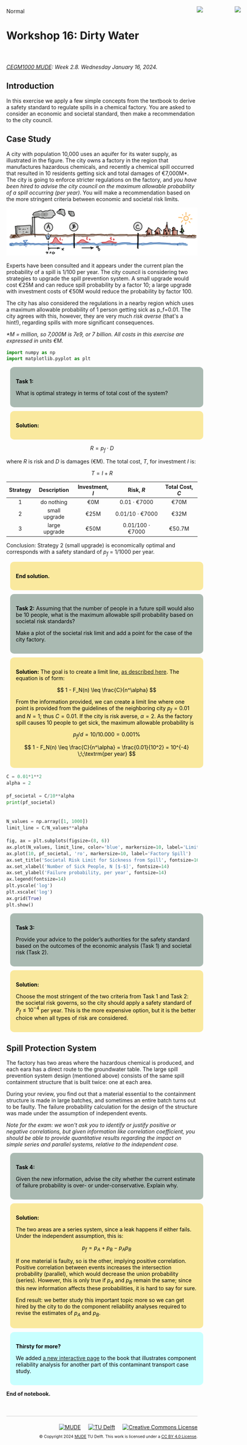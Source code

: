 <userStyle>Normal</userStyle>

# Workshop 16: Dirty Water

<h1 style="position: absolute; display: flex; flex-grow: 0; flex-shrink: 0; flex-direction: row-reverse; top: 60px;right: 30px; margin: 0; border: 0">
    <style>
        .markdown {width:100%; position: relative}
        article { position: relative }
    </style>
    <img src="https://gitlab.tudelft.nl/mude/public/-/raw/main/tu-logo/TU_P1_full-color.png" style="width:100px" />
    <img src="https://gitlab.tudelft.nl/mude/public/-/raw/main/mude-logo/MUDE_Logo-small.png" style="width:100px" />
</h1>
<h2 style="height: 10px">
</h2>

*[CEGM1000 MUDE](http://mude.citg.tudelft.nl/): Week 2.8. Wednesday January 16, 2024.*


## Introduction

In this exercise we apply a few simple concepts from the textbook to derive a safety standard to regulate spills in a chemical factory. You are asked to consider an economic and societal standard, then make a recommendation to the city council.

## Case Study

A city with population 10,000 uses an aquifer for its water supply, as illustrated in the figure. The city owns a factory in the region that manufactures hazardous chemicals, and recently a chemical spill occurred that resulted in 10 residents getting sick and total damages of  €7,000M*. The city is going to enforce stricter regulations on the factory, and _you have been hired to advise the city council on the maximum allowable probability of a spill occurring (per year)_. You will make a recommendation based on the more stringent criteria between economic and societal risk limits.

![](./images\sketch.png)

Experts have been consulted and it appears under the current plan the probability of a spill is 1/100 per year. The city council is considering two strategies to upgrade the spill prevention system. A small upgrade would cost €25M and can reduce spill probability by a factor 10; a large upgrade with investment costs of €50M would reduce the probability by factor 100.

The city has also considered the regulations in a nearby region which uses a maximum allowable probability of 1 person getting sick as p_f=0.01. The city agrees with this, however, they are very much _risk averse_ (that's a hint!), regarding spills with more significant consequences.

_*M = million, so 7,000M is 7e9, or 7 billion. All costs in this exercise are expressed in units €M._

```python
import numpy as np
import matplotlib.pyplot as plt
```

<div style="background-color:#AABAB2; color: black; vertical-align: middle; padding:15px; margin: 10px; border-radius: 10px; width: 95%">
<p>
<b>Task 1:</b>  

What is optimal strategy in terms of total cost of the system?
</p>
</div>

<div style="background-color:#FAE99E; color: black; vertical-align: middle; padding:15px; margin: 10px; border-radius: 10px; width: 95%">
<p>
<b>Solution:</b>   
</p>
</div>

$$
R = p_f \cdot D
$$

where $R$ is risk and $D$ is damages (€M). The total cost, $T$, for investment $I$ is:

$$
T = I + R
$$

| Strategy | Description | Investment, $I$ | Risk, $R$ | Total Cost, $C$ |
| :---: | :---: | :---: | :---: | :---: |
| 1 | do nothing | €0M | 0.01 $\cdot$ €7000 | €70M |
| 2 | small upgrade | €25M | 0.01/10 $\cdot$ €7000 | €32M |
| 3 | large upgrade | €50M | 0.01/100 $\cdot$ €7000 | €50.7M |

Conclusion: Strategy 2 (small upgrade) is economically optimal and corresponds with a safety standard of $p_f$ = 1/1000 per year.

<div style="background-color:#FAE99E; color: black; vertical-align: middle; padding:15px; margin: 10px; border-radius: 10px; width: 95%">
<p>
<b>End solution.</b>   
</p>
</div>


<div style="background-color:#AABAB2; color: black; vertical-align: middle; padding:15px; margin: 10px; border-radius: 10px; width: 95%">
<p>
<b>Task 2:</b>  
Assuming that the number of people in a future spill would also be 10 people, what is the maximum allowable spill probability based on societal risk standards?

Make a plot of the societal risk limit and add a point for the case of the city factory.
</p>
</div>


<div style="background-color:#FAE99E; color: black; vertical-align: middle; padding:15px; margin: 10px; border-radius: 10px; width: 95%">
<p>
<b>Solution:</b>
The goal is to create a limit line, <a href="https://mude.citg.tudelft.nl/book/pd/risk-evaluation/safety-standards.html#limits-for-individual-and-societal-risk" target="_blank">as described here</a>. The equation is of form:
    
$$
1 - F_N(n) \leq \frac{C}{n^\alpha}
$$
    
From the information provided, we can create a limit line where one point is provided from the guidelines of the neighboring city $p_f=0.01$ and $N=1$; thus $C=0.01$. If the city is risk averse, $\alpha=2$. As the factory spill causes 10 people to get sick, the maximum allowable probability is
    
$$
p_f/d=10/10.000=0.001\%
$$
    
$$
1 - F_N(n) \leq \frac{C}{n^\alpha} = \frac{0.01}{10^2} = 10^{-4} \;\;\textrm{per year}
$$
</p>
</div>

```python
C = 0.01*1**2
alpha = 2

pf_societal = C/10**alpha
print(pf_societal)


N_values = np.array([1, 1000])
limit_line = C/N_values**alpha

fig, ax = plt.subplots(figsize=(8, 6))
ax.plot(N_values, limit_line, color='blue', markersize=10, label='Limit Line')
ax.plot(10, pf_societal, 'ro', markersize=10, label='Factory Spill')
ax.set_title('Societal Risk Limit for Sickness from Spill', fontsize=16)
ax.set_xlabel('Number of Sick People, N [$-$]', fontsize=14)
ax.set_ylabel('Failure probability, per year', fontsize=14)
ax.legend(fontsize=14)
plt.yscale('log')
plt.xscale('log')
ax.grid(True)
plt.show()
```

<div style="background-color:#AABAB2; color: black; vertical-align: middle; padding:15px; margin: 10px; border-radius: 10px; width: 95%">
<p>
<b>Task 3:</b>  

Provide your advice to the polder’s authorities for the safety standard based on the outcomes of the economic analysis (Task 1) and societal risk (Task 2).

</p>
</div>


<div style="background-color:#FAE99E; color: black; vertical-align: middle; padding:15px; margin: 10px; border-radius: 10px; width: 95%">
<p>
<b>Solution:</b>   

Choose the most stringent of the two criteria from Task 1 and Task 2: the societal risk governs, so the city should apply a safety standard of $P_f \leq 10^{-4}$ per year. This is the more expensive option, but it is the better choice when all types of risk are considered.
</p>
</div>


## Spill Protection System

The factory has two areas where the hazardous chemical is produced, and each eara has a direct route to the groundwater table. The large spill prevention system design (mentioned above) consists of the same spill containment structure that is built twice: one at each area.

During your review, you find out that a material essential to the containment structure is made in large batches, and sometimes an entire batch turns out to be faulty. The failure probability calculation for the design of the structure was made under the assumption of independent events.

_Note for the exam: we won't ask you to identify or justify positive or negative correlations, but given information like correlation coefficient, you should be able to provide quantitative results regarding the impact on simple series and parallel systems, relative to the independent case._



<div style="background-color:#AABAB2; color: black; vertical-align: middle; padding:15px; margin: 10px; border-radius: 10px; width: 95%">
<p>
<b>Task 4:</b>  

Given the new information, advise the city whether the current estimate of failure probability is over- or under-conservative. Explain why.

</p>
</div>


<div style="background-color:#FAE99E; color: black; vertical-align: middle; padding:15px; margin: 10px; border-radius: 10px; width: 95%">
<p>
<b>Solution:</b>   

The two areas are a series system, since a leak happens if either fails. Under the independent assumption, this is:

$$
p_f = p_A + p_B - p_A p_B
$$
    
If one material is faulty, so is the other, implying positive correlation. Positive correlation between events increases the intersection probability (parallel), which would decrease the union probability (series). However, this is only true if $p_A$ and $p_B$ remain the same; since this new information affects these probabilities, it is hard to say for sure.
    
End result: we better study this important topic more so we can get hired by the city to do the component reliability analyses required to revise the estimates of $p_A$ and $p_B$.

</p>
</div>


<div style="background-color:#C8FFFF; color: black; vertical-align: middle; padding:15px; margin: 10px; border-radius: 10px; width: 95%">
<p>
<b>Thirsty for more?</b>   

We added <a href="https://mude.citg.tudelft.nl/book/pd/reliability-component/contamination.html" target="_blank">a new interactive page</a> to the book that illustrates component reliability analysis for another part of this contaminant transport case study.
</p>
</div>

<!-- #region -->
**End of notebook.**

<div style="margin-top: 50px; padding-top: 20px; border-top: 1px solid #ccc;">
  <div style="display: flex; justify-content: flex-end; gap: 20px; align-items: center;">
    <a rel="MUDE" href="http://mude.citg.tudelft.nl/">
      <img alt="MUDE" style="width:100px; height:auto;" src="https://gitlab.tudelft.nl/mude/public/-/raw/main/mude-logo/MUDE_Logo-small.png" />
    </a>
    <a rel="TU Delft" href="https://www.tudelft.nl/en/ceg">
      <img alt="TU Delft" style="width:100px; height:auto;" src="https://gitlab.tudelft.nl/mude/public/-/raw/main/tu-logo/TU_P1_full-color.png" />
    </a>
    <a rel="license" href="http://creativecommons.org/licenses/by/4.0/">
      <img alt="Creative Commons License" style="width:88px; height:auto;" src="https://i.creativecommons.org/l/by/4.0/88x31.png" />
    </a>
  </div>
  <div style="font-size: 75%; margin-top: 10px; text-align: right;">
    &copy; Copyright 2024 <a rel="MUDE" href="http://mude.citg.tudelft.nl/">MUDE</a> TU Delft. 
    This work is licensed under a <a rel="license" href="http://creativecommons.org/licenses/by/4.0/">CC BY 4.0 License</a>.
  </div>
</div>


<!--tested with WS_2_8_solution.ipynb-->
<!-- #endregion -->
